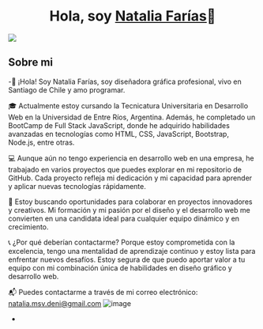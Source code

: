 <div align="center">
<h1 align="center">Hola, soy <a href="[https://www.linkedin.com/in/natalia-farias-graphicd]">Natalia Farías</a>👋</h1>
</div>
<img src="https://i.imgur.com/TcnffxK.png">

## Sobre mi

-👋 ¡Hola! Soy Natalia Farías, soy diseñadora gráfica profesional, vivo en Santiago de Chile y amo programar.

🎓 Actualmente estoy cursando la Tecnicatura Universitaria en Desarrollo Web en la Universidad de Entre Ríos, Argentina. Además, he completado un BootCamp de Full Stack JavaScript, donde he adquirido habilidades avanzadas en tecnologías como HTML, CSS, JavaScript, Bootstrap, Node.js, entre otras.

💻 Aunque aún no tengo experiencia en desarrollo web en una empresa, he trabajado en varios proyectos que puedes explorar en mi repositorio de GitHub. Cada proyecto refleja mi dedicación y mi capacidad para aprender y aplicar nuevas tecnologías rápidamente.

🌟 Estoy buscando oportunidades para colaborar en proyectos innovadores y creativos. Mi formación y mi pasión por el diseño y el desarrollo web me convierten en una candidata ideal para cualquier equipo dinámico y en crecimiento.

📞 ¿Por qué deberían contactarme? Porque estoy comprometida con la excelencia, tengo una mentalidad de aprendizaje continuo y estoy lista para enfrentar nuevos desafíos. Estoy segura de que puedo aportar valor a tu equipo con mi combinación única de habilidades en diseño gráfico y desarrollo web.

📬 Puedes contactarme a través de mi correo electrónico:  natalia.msv.deni@gmail.com
![image](https://github.com/graphicdesignernatalia/graphicdesignernatalia/assets/146964110/157a5b48-8273-41b2-99ec-800ba62018b3)

- 
<br>

  

